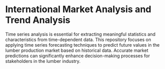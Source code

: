 # International Market Analysis and Trend Analysis 
Time series analysis is essential for extracting meaningful statistics and characteristics from time-dependent data. This repository focuses on applying time series forecasting techniques to predict future values in the lumber production market based on historical data. Accurate market predictions can significantly enhance decision-making processes for stakeholders in the lumber industry.
